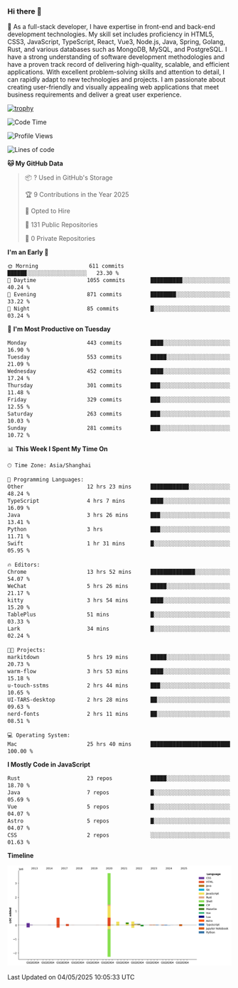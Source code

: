 ### Hi there 👋

🌱 As a full-stack developer, I have expertise in front-end and back-end development technologies. My skill set includes proficiency in HTML5, CSS3, JavaScript, TypeScript, React, Vue3, Node.js, Java, Spring, Golang, Rust, and various databases such as MongoDB, MySQL, and PostgreSQL. I have a strong understanding of software development methodologies and have a proven track record of delivering high-quality, scalable, and efficient applications. With excellent problem-solving skills and attention to detail, I can rapidly adapt to new technologies and projects. I am passionate about creating user-friendly and visually appealing web applications that meet business requirements and deliver a great user experience.

[![trophy](https://github-profile-trophy.vercel.app/?username=elton&rank=SECRET,SSS,SS,S,AAA,AA,A&theme=onedark&no-frame=true&margin-w=10)](https://github.com/ryo-ma/github-profile-trophy)

<!--START_SECTION:waka-->
![Code Time](http://img.shields.io/badge/Code%20Time-1%2C609%20hrs%2043%20mins-blue)

![Profile Views](http://img.shields.io/badge/Profile%20Views-0-blue)

![Lines of code](https://img.shields.io/badge/From%20Hello%20World%20I%27ve%20Written-5.6%20million%20lines%20of%20code-blue)

**🐱 My GitHub Data** 

> 📦 ? Used in GitHub's Storage 
 > 
> 🏆 9 Contributions in the Year 2025
 > 
> 💼 Opted to Hire
 > 
> 📜 131 Public Repositories 
 > 
> 🔑 0 Private Repositories 
 > 
**I'm an Early 🐤** 

```text
🌞 Morning                611 commits         ██████░░░░░░░░░░░░░░░░░░░   23.30 % 
🌆 Daytime                1055 commits        ██████████░░░░░░░░░░░░░░░   40.24 % 
🌃 Evening                871 commits         ████████░░░░░░░░░░░░░░░░░   33.22 % 
🌙 Night                  85 commits          █░░░░░░░░░░░░░░░░░░░░░░░░   03.24 % 
```
📅 **I'm Most Productive on Tuesday** 

```text
Monday                   443 commits         ████░░░░░░░░░░░░░░░░░░░░░   16.90 % 
Tuesday                  553 commits         █████░░░░░░░░░░░░░░░░░░░░   21.09 % 
Wednesday                452 commits         ████░░░░░░░░░░░░░░░░░░░░░   17.24 % 
Thursday                 301 commits         ███░░░░░░░░░░░░░░░░░░░░░░   11.48 % 
Friday                   329 commits         ███░░░░░░░░░░░░░░░░░░░░░░   12.55 % 
Saturday                 263 commits         ███░░░░░░░░░░░░░░░░░░░░░░   10.03 % 
Sunday                   281 commits         ███░░░░░░░░░░░░░░░░░░░░░░   10.72 % 
```


📊 **This Week I Spent My Time On** 

```text
🕑︎ Time Zone: Asia/Shanghai

💬 Programming Languages: 
Other                    12 hrs 23 mins      ████████████░░░░░░░░░░░░░   48.24 % 
TypeScript               4 hrs 7 mins        ████░░░░░░░░░░░░░░░░░░░░░   16.09 % 
Java                     3 hrs 26 mins       ███░░░░░░░░░░░░░░░░░░░░░░   13.41 % 
Python                   3 hrs               ███░░░░░░░░░░░░░░░░░░░░░░   11.71 % 
Swift                    1 hr 31 mins        █░░░░░░░░░░░░░░░░░░░░░░░░   05.95 % 

🔥 Editors: 
Chrome                   13 hrs 52 mins      ██████████████░░░░░░░░░░░   54.07 % 
WeChat                   5 hrs 26 mins       █████░░░░░░░░░░░░░░░░░░░░   21.17 % 
kitty                    3 hrs 54 mins       ████░░░░░░░░░░░░░░░░░░░░░   15.20 % 
TablePlus                51 mins             █░░░░░░░░░░░░░░░░░░░░░░░░   03.33 % 
Lark                     34 mins             █░░░░░░░░░░░░░░░░░░░░░░░░   02.24 % 

🐱‍💻 Projects: 
markitdown               5 hrs 19 mins       █████░░░░░░░░░░░░░░░░░░░░   20.73 % 
warm-flow                3 hrs 53 mins       ████░░░░░░░░░░░░░░░░░░░░░   15.18 % 
u-touch-sstms            2 hrs 44 mins       ███░░░░░░░░░░░░░░░░░░░░░░   10.65 % 
UI-TARS-desktop          2 hrs 28 mins       ██░░░░░░░░░░░░░░░░░░░░░░░   09.63 % 
nerd-fonts               2 hrs 11 mins       ██░░░░░░░░░░░░░░░░░░░░░░░   08.51 % 

💻 Operating System: 
Mac                      25 hrs 40 mins      █████████████████████████   100.00 % 
```

**I Mostly Code in JavaScript** 

```text
Rust                     23 repos            █████░░░░░░░░░░░░░░░░░░░░   18.70 % 
Java                     7 repos             █░░░░░░░░░░░░░░░░░░░░░░░░   05.69 % 
Vue                      5 repos             █░░░░░░░░░░░░░░░░░░░░░░░░   04.07 % 
Astro                    5 repos             █░░░░░░░░░░░░░░░░░░░░░░░░   04.07 % 
CSS                      2 repos             ░░░░░░░░░░░░░░░░░░░░░░░░░   01.63 % 
```



**Timeline**

![Lines of Code chart](https://raw.githubusercontent.com/elton/elton/main/assets/bar_graph.png)


 Last Updated on 04/05/2025 10:05:33 UTC
<!--END_SECTION:waka-->

<!--
**elton/elton** is a ✨ _special_ ✨ repository because its `README.md` (this file) appears on your GitHub profile.

Here are some ideas to get you started:

- 🔭 I’m currently working on ...
- 🌱 I’m currently learning ...
- 👯 I’m looking to collaborate on ...
- 🤔 I’m looking for help with ...
- 💬 Ask me about ...
- 📫 How to reach me: ...
- 😄 Pronouns: ...
- ⚡ Fun fact: ...
-->

